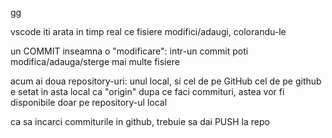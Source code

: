 gg

vscode iti arata in timp real ce fisiere modifici/adaugi, colorandu-le

un COMMIT inseamna o "modificare": intr-un commit poti modifica/adauga/sterge mai multe fisiere

acum ai doua repository-uri: unul local, si cel de pe GitHub
cel de pe github e setat in asta local ca "origin"
dupa ce faci commituri, astea vor fi disponibile doar pe repository-ul local

ca sa incarci commiturile in github, trebuie sa dai PUSH la repo